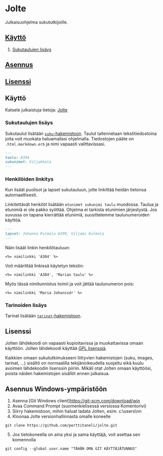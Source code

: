 # Jolte
Julkaisuohjelma sukututkijoille.

## [Käyttö](https://github.com/perttitaneli/jolte/tree/master#käyttö-1)

1. [Sukutaulujen lisäys](https://github.com/perttitaneli/jolte/tree/master#sukutaulujen-lisäys)


## [Asennus](https://github.com/perttitaneli/jolte/tree/master#asennus-1)

## [Lisenssi](https://github.com/perttitaneli/jolte/tree/master#lisenssi-1)

## Käyttö

Katsele julkaistuja tietoja: [Jolte](http://perttitaneli.github.io/jolte/)

### Sukutaulujen lisäys

Sukutaulut lisätään [`suku`-hakemistoon](https://github.com/perttitaneli/jolte/tree/master/source/suku). 
Taulut tallennetaan tekstitiedostoina joita voit muokata haluamallasi ohjelmalla. 
Tiedostojen pääte on `.html.markdown.erb` ja nimi vapaasti valittavissasi.   

```markdown
---
taulu: A304
sukunimet: Viljakkala
---
```

### Henkilöiden linkitys

Kun lisäät puolisot ja lapset sukutauluun, jolte linkittää heidän tietonsa automaattisesti. 

Linkitettävät henkilöt lisätään `etunimet sukunimi taulu` muodossa. Taulua ja etunimiä ei ole pakko syöttää. 
Ohjelma ei tarkista etunimien järjestystä. Jos suvussa on tapana kierrättää etunimiä, suosittelemme taulunumeroiden käyttöä.

```markdown
---
lapset: Johanna Kulmala A399, Viljami Kulmala
---
```

Näin lisäät linkin henkilötauluun:

```erb
<%= nimilinkki 'A304' %>
```

Voit määrittää linkissä käytetyn tekstin:

```erb
<%= nimilinkki 'A304', 'Marian taulu' %>
```

Myös tässä nimitunnistus toimii ja voit jättää taulunumeron pois:

```erb
<%= nimilinkki 'Maria Johanssdr' %>
```

### Tarinoiden lisäys

Tarinat lisätään [`tarinat`-hakemistoon](https://github.com/perttitaneli/jolte/tree/master/source/tarinat). 


## Lisenssi

Jolten lähdekoodi on vapaasti kopioitavissa ja muokattavissa omaan käyttöön. Jolten lähdekoodi käyttää [GPL lisenssiä](https://fi.wikipedia.org/wiki/GNU_General_Public_License).

Kaikkien omaan sukututkimukseeni liittyvien hakemistojen (suku, images, tarinat, ...) sisältö on normaalilla tekijänoikeudella suojattu eikä kuulu avoimen lähdekoodin lisenssin piiriin. Mikäli otat Jolten omaan käyttöösi, poista näiden hakemistojen sisällöt ennen julkaisua.


## Asennus Windows-ympäristöön

1. Asenna [Git Windows client]https://git-scm.com/download/win
2. Avaa Command Prompt (suomenkielisessä versiossa Komentorivi)
3. Siirry hakemistoon, mihin haluat ladata Jolten, esim. c:\users\nn
4. Kloonaa Jolte versionhallinnasta omalle koneelle
```
git clone https://github.com/perttitaneli/jolte.git
```

5. Jos tietokoneella on aina yksi ja sama käyttäjä, voit asettaa sen komennolla
```
git config --global user.name "TÄHÄN OMA GIT KÄYTTÄJÄTUNNUS"
```



